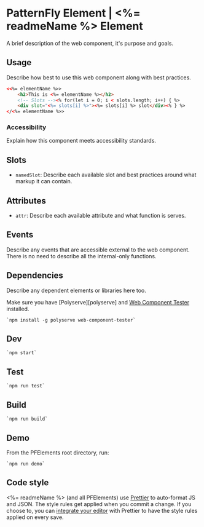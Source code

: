 # PatternFly Element | <%= readmeName %> Element
A brief description of the web component, it's purpose and goals.

## Usage
Describe how best to use this web component along with best practices.

```html
<<%= elementName %>>
    <h2>This is <%= elementName %></h2>
    <!-- Slots --><% for(let i = 0; i < slots.length; i++) { %>
    <div slot="<%= slots[i] %>"><%= slots[i] %> slot</div><% } %>
</<%= elementName %>>
```

### Accessibility
Explain how this component meets accessibility standards.

## Slots

- `namedSlot`: Describe each available slot and best practices around what markup it can contain.

## Attributes

- `attr`: Describe each available attribute and what function is serves.

## Events
Describe any events that are accessible external to the web component. There is no need to describe all the internal-only functions.

## Dependencies
Describe any dependent elements or libraries here too.

Make sure you have [Polyserve][polyserve] and [Web Component Tester][web-component-tester] installed.

    `npm install -g polyserve web-component-tester`

## Dev

    `npm start`

## Test

    `npm run test`

## Build

    `npm run build`

## Demo

From the PFElements root directory, run:

    `npm run demo`

## Code style

<%= readmeName %> (and all PFElements) use [Prettier][prettier] to auto-format JS and JSON. The style rules get applied when you commit a change. If you choose to, you can [integrate your editor][prettier-ed] with Prettier to have the style rules applied on every save.

[prettier]: https://github.com/prettier/prettier/
[prettier-ed]: https://prettier.io/docs/en/editors.html
[web-component-tester]: https://github.com/Polymer/web-component-tester
